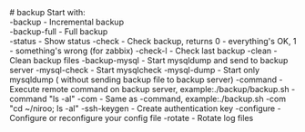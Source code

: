 
<html>
# backup
Start with:<br>
	-backup       - Incremental backup<br>
	-backup-full  - Full backup<br>
	-status       - Show status
	-check        - Check backup, returns 0 - everything's OK, 1 - something's wrong  (for zabbix)
	-check-l      - Check last backup
	-clean        - Clean backup files
	-backup-mysql - Start mysqldump and send to backup server
	-mysql-check  - Start mysqlcheck
	-mysql-dump   - Start only mysqldump ( without sending backup file to backup server)
	-command      - Execute remote command on backup server, example:./backup/backup.sh -command "ls -al"
	-com          - Same as -command, example:./backup.sh -com "cd ~/niroo; ls -al"
	-ssh-keygen   - Create authentication key
	-configure    - Configure or reconfigure your config file 
	-rotate       - Rotate log files
<html>
